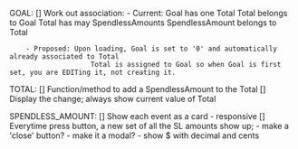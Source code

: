 GOAL:
    [] Work out association:
        - Current: Goal has one Total
                    Total belongs to Goal
                    Total has may SpendlessAmounts
                    SpendlessAmount belongs to Total

        - Proposed: Upon loading, Goal is set to '0' and automatically already associated to Total
                        Total is assigned to Goal so when Goal is first set, you are EDITing it, not creating it. 

TOTAL:
    [] Function/method to add a SpendlessAmount to the Total 
    [] Display the change; always show current value of Total 

SPENDLESS_AMOUNT:
    [] Show each event as a card - responsive
    [] Everytime press button, a new set of all the SL amounts show up;
        - make a 'close' button? 
        - make it a modal?
        - show $ with decimal and cents                                
